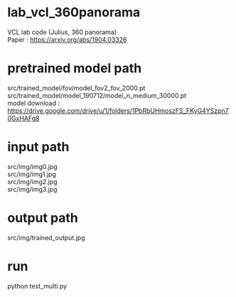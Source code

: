 # lab_vcl_360panorama
VCL lab code (Julius, 360 panorama)    
Paper : https://arxiv.org/abs/1904.03326    
    
# pretrained model path   
src/trained_model/fov/model_fov2_fov_2000.pt   
src/trained_model/model_190712/model_n_medium_30000.pt   
model download : https://drive.google.com/drive/u/1/folders/1PbRbUHmoszFS_FKyG4YSzpn70GxHAFg8   
    
# input path
src/img/img0.jpg   
src/img/img1.jpg   
src/img/img2.jpg   
src/img/img3.jpg   
    
# output path   
src/img/trained_output.jpg    
    
# run    
python test_multi.py    




